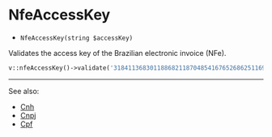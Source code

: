 # NfeAccessKey

- `NfeAccessKey(string $accessKey)`

Validates the access key of the Brazilian electronic invoice (NFe).

```php
v::nfeAccessKey()->validate('31841136830118868211870485416765268625116906'); // true
```

***
See also:

  * [Cnh](Cnh.md)
  * [Cnpj](Cnpj.md)
  * [Cpf](Cpf.md)
